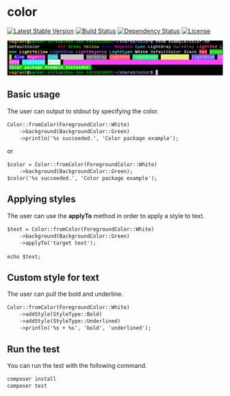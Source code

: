 color
================================================

[![Latest Stable Version](https://poser.pugx.org/hhpack/color/v/stable)](https://packagist.org/packages/hhpack/color)
[![Build Status](https://travis-ci.org/hhpack/color.svg)](https://travis-ci.org/hhpack/color)
[![Dependency Status](https://www.versioneye.com/user/projects/563848a0e935640017000001/badge.svg?style=flat)](https://www.versioneye.com/user/projects/563848a0e935640017000001)
[![License](https://poser.pugx.org/hhpack/color/license)](https://packagist.org/packages/hhpack/color)

![ScreenShot](https://raw.githubusercontent.com/hhpack/color/master/screen-shot.png)

Basic usage
------------------------------------------------

The user can output to stdout by specifying the color.

```hack
Color::fromColor(ForegroundColor::White)
    ->background(BackgroundColor::Green)
    ->println('%s succeeded.', 'Color package example');
```

or 

```hack
$color = Color::fromColor(ForegroundColor::White)
    ->background(BackgroundColor::Green);
$color('%s succeeded.', 'Color package example');
```

Applying styles
------------------------------------------------

The user can use the **applyTo** method in order to apply a style to text.

```hack
$text = Color::fromColor(ForegroundColor::White)
    ->background(BackgroundColor::Green)
    ->applyTo('target text');

echo $text;
```

Custom style for text
------------------------------------------------

The user can pull the bold and underline.

```hack
Color::fromColor(ForegroundColor::White)
    ->addStyle(StyleType::Bold)
    ->addStyle(StyleType::Underlined)
    ->println('%s + %s', 'bold', 'underlined');
```

Run the test
------------------------------------------------

You can run the test with the following command.

	composer install
	composer test
